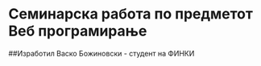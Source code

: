 # Семинарска работа по предметот Веб програмирање 

##Изработил Васко Божиновски - студент на ФИНКИ

